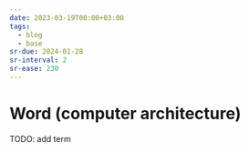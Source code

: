 ```yaml
---
date: 2023-03-19T00:00+03:00
tags:
  - blog
  - base
sr-due: 2024-01-28
sr-interval: 2
sr-ease: 230
---
```


# Word (computer architecture)

TODO: add term
